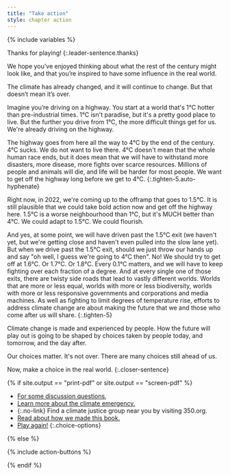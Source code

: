 ```yaml
---
title: "Take action"
style: chapter action
---
```


{% include variables %}

Thanks for playing!
{:.leader-sentence.thanks}

We hope you’ve enjoyed thinking about what the rest of the century might look like, and that you’re inspired to have some influence in the real world.

The climate has already changed, and it will continue to change. But that doesn’t mean it’s over. 

Imagine you’re driving on a highway. You start at a world that's 1°C hotter than pre-industrial times. 1°C isn't paradise, but it's a pretty good place to live. But the further you drive from 1°C, the more difficult things get for us. We're already driving on the highway.

The highway goes from here all the way to 4°C by the end of the century. 4°C sucks. We do not want to live there. 4°C doesn't mean that the whole human race ends, but it does mean that we will have to withstand more disasters, more disease, more fights over scarce resources. Millions of people and animals will die, and life will be harder for most people. We want to get off the highway long before we get to&nbsp;4°C.
{:.tighten-5.auto-hyphenate}

Right now, in 2022, we're coming up to the offramp that goes to 1.5°C. It is still plausible that we could take bold action now and get off the highway here. 1.5°C is a worse neighbourhood than 1°C, but it's MUCH better than 4°C. We could adapt to 1.5°C. We could flourish.

And yes, at some point, we will have driven past the 1.5°C exit (we haven't yet, but we're getting close and haven't even pulled into the slow lane yet). But when we drive past the 1.5°C exit, should we just throw our hands up and say "oh well, I guess we're going to 4°C then". No! We should try to get off at 1.6°C. Or 1.7°C. Or 1.8°C. Every 0.1°C matters, and we will have to keep fighting over each fraction of a degree. And at every single one of those exits, there are twisty side roads that lead to vastly different worlds. Worlds that are more or less equal, worlds with more or less biodiversity, worlds with more or less responsive governments and corporations and media machines. As well as fighting to limit degrees of temperature rise, efforts to address climate change are about making the future that we and those who come after us will share.
{:.tighten-5}

Climate change is made and experienced by people. How the future will play out is going to be shaped by choices taken by people today, and tomorrow, and the day after.

Our choices matter. It's not over. There are many choices still ahead of us.

Now, make a choice in the real world.
{:.closer-sentence}

{% if site.output == "print-pdf" or site.output == "screen-pdf" %}

- [For some discussion questions,](endmatter_discussion-questions.html)
- [Learn more about the climate emergency.](endmatter_recommended-resources.html)
- {:.no-link} Find a climate justice group near you by visiting 350.org.
- [Read about how we made this book.](endmatter_about.html)
- [Play again!](chapter_welcome-to-2021.html)
{:.choice-options}

{% else %}

{% include action-buttons %}

{% endif %}
